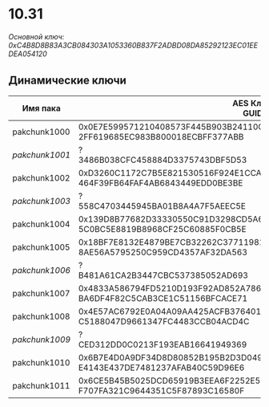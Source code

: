 # 10.31

###### Основной ключ: 0xC4B8D8B83A3CB084303A1053360B837F2ADBD08DA85292123EC01EEDEA054120

## Динамические ключи

| Имя пака     | AES Ключ<br/>GUID                                                                                       |
|--------------|---------------------------------------------------------------------------------------------------------|
| pakchunk1000 | 0x0E7E599571210408573F445B903B24110C0E2B8454293C00225B3A72F54EAF48<br/>2FF619685EC983B800018ECBFF377ABB |
| *pakchunk1001* | ?<br/>3486B038CFC458884D3375743DBF5D53                                                                |
| pakchunk1002 | 0xD3260C1172C7B5E821530516F924E1CCA5E5B5D373BC0E360ACB05A405E0C450<br/>464F39FB64FAF4AB6843449EDD0BE3BE |
| *pakchunk1003* | ?<br/>558C4703445945BA01B8A4A7F5AEEC5E                                                                |
| pakchunk1004 | 0x139D8B77682D33330550C91D3298CD5A6107120AF5AA71FE8A5887DA16B6EDD4<br/>5C0BC5E8819B8968CF25C60885F0CB5E |
| pakchunk1005 | 0x18BF7E8132E4879BE7CB32262C3771198164B2B1EC9A625251F641F663FD7DD3<br/>8AE56A5795250C959CD4357AF32DA563 |
| *pakchunk1006* | ?<br/>B481A61CA2B3447CBC537385052AD693                                                                |
| pakchunk1007 | 0x4833A586794FD5210D193F92AD852A786233D13920A0CEDD4237E67F17A06F5A<br/>BA6DF4F82C5CAB3CE1C51156BFCACE71 |
| pakchunk1008 | 0x4E57AC6792E0A04A09AA425ACFB376401E37CCD58825D3A9C7CACEA6C6C60B8F<br/>C5188047D9661347FC4483CCB04ACD4C |
| *pakchunk1009* | ?<br/>CED312DD0C0213F193EAB16641949369                                                                |
| pakchunk1010 | 0x6B7E4D0A9DF34D8D80852B195B2D3D0496972435342CC25B8A23F5BB474E9744<br/>E4143E437DE7481237AFAB40C59D96E6 |
| pakchunk1011 | 0x6CE5B45B5025DCD65919B3EEA6F2252E5EF05A0040DA33ED1FA4993BF7E3772D<br/>F707FA321C9644351C5F87893C16580F |
